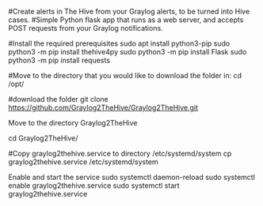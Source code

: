 #Create alerts in The Hive from your Graylog alerts, to be turned into Hive cases.
#Simple Python flask app that runs as a web server, and accepts POST requests from your Graylog notifications.

#Install the required prerequisites
sudo apt install python3-pip
sudo python3 -m pip install thehive4py 
sudo python3 -m pip install Flask
sudo python3 -m pip install requests

#Move to the directory that you would like to download the folder in:
cd /opt/

#download the folder
git clone https://github.com/Graylog2TheHive/Graylog2TheHive.git 

Move to the directory Graylog2TheHive

cd Graylog2TheHive/

#Copy graylog2thehive.service to directory /etc/systemd/system
cp graylog2thehive.service /etc/systemd/system

Enable and start the service
sudo systemctl daemon-reload
sudo systemctl enable graylog2thehive.service
sudo systemctl start graylog2thehive.service


